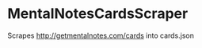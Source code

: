MentalNotesCardsScraper
=======================

Scrapes http://getmentalnotes.com/cards into cards.json
